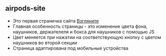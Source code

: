 ## airpods-site

- Это первая страничка сайта [Взгляните](antcosm.github.io/airpods-site/)
- Главная особенность страницы - это изменение цвета фона, наушников, держателеля и бокса для наушников с помощью JS
- Цвет меняется при нажатии на соответствующую кнопку с цветом наушников во второй секции
- Страница адаптирована под мобильные устройства
